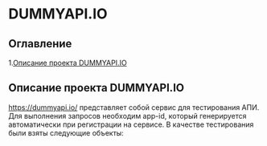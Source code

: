 # DUMMYAPI.IO
## Оглавление
1.[Описание проекта DUMMYAPI.IO](#Описание-проекта-DUMMYAPI.IO)
## Описание проекта DUMMYAPI.IO
https://dummyapi.io/ представляет собой сервис для тестирования АПИ. Для выполнения запросов необходим app-id, который генерируется автоматически при регистрации на сервисе. В качестве тестирования были взяты следующие объекты:
